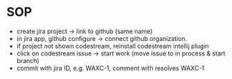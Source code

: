 # SOP

- create jira project -> link to github (same name)
- in jira app, github configure -> connect github organization.
- if project not shown codestream, reinstall codestream intellij plugin
- click on codestream issue -> start work (move issue to in process & start branch)
- commit with jira ID, e.g. WAXC-1, comment with resolves WAXC-1 